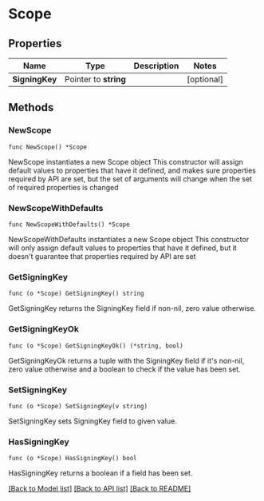 # Scope

## Properties

Name | Type | Description | Notes
------------ | ------------- | ------------- | -------------
**SigningKey** | Pointer to **string** |  | [optional] 

## Methods

### NewScope

`func NewScope() *Scope`

NewScope instantiates a new Scope object
This constructor will assign default values to properties that have it defined,
and makes sure properties required by API are set, but the set of arguments
will change when the set of required properties is changed

### NewScopeWithDefaults

`func NewScopeWithDefaults() *Scope`

NewScopeWithDefaults instantiates a new Scope object
This constructor will only assign default values to properties that have it defined,
but it doesn't guarantee that properties required by API are set

### GetSigningKey

`func (o *Scope) GetSigningKey() string`

GetSigningKey returns the SigningKey field if non-nil, zero value otherwise.

### GetSigningKeyOk

`func (o *Scope) GetSigningKeyOk() (*string, bool)`

GetSigningKeyOk returns a tuple with the SigningKey field if it's non-nil, zero value otherwise
and a boolean to check if the value has been set.

### SetSigningKey

`func (o *Scope) SetSigningKey(v string)`

SetSigningKey sets SigningKey field to given value.

### HasSigningKey

`func (o *Scope) HasSigningKey() bool`

HasSigningKey returns a boolean if a field has been set.


[[Back to Model list]](../README.md#documentation-for-models) [[Back to API list]](../README.md#documentation-for-api-endpoints) [[Back to README]](../README.md)


